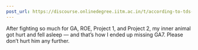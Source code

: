 ```yaml
---
post_url: https://discourse.onlinedegree.iitm.ac.in/t/according-to-tds-rule-14-b/172254/2
---
```

After fighting so much for GA, ROE, Project 1, and Project 2, my inner animal got hurt and fell asleep — and that’s how I ended up missing GA7. Please don’t hurt him any further.

